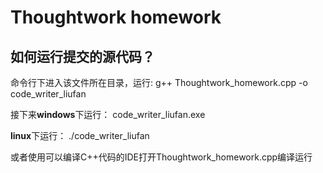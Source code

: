 Thoughtwork homework
===============
如何运行提交的源代码？
---------------
命令行下进入该文件所在目录，运行:
g++ Thoughtwork_homework.cpp -o code_writer_liufan 

接下来**windows**下运行：
code_writer_liufan.exe 

**linux**下运行：
./code_writer_liufan
  
  
  
 或者使用可以编译C++代码的IDE打开Thoughtwork_homework.cpp编译运行
